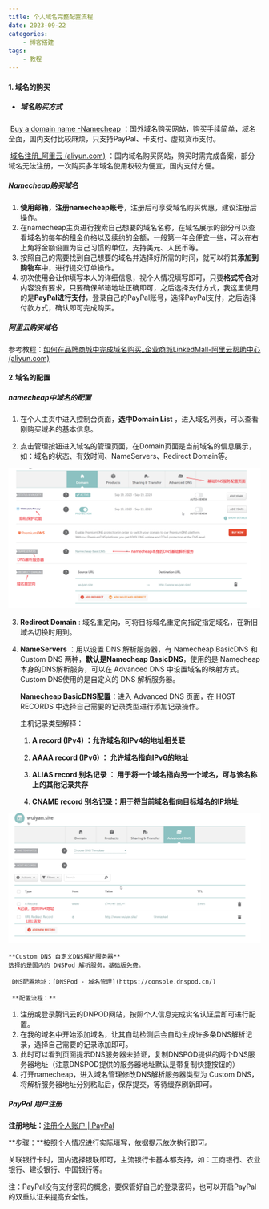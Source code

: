 ```yaml
---
title: 个人域名完整配置流程
date: 2023-09-22
categories:
	- 博客搭建
tags:
	- 教程
---
```



#### 1. 域名的购买

* ##### 域名购买方式

​	 [Buy a domain name -Namecheap](https://www.namecheap.com/) ：国外域名购买网站，购买手续简单，域名全面，国内支付比较麻烦，只支持PayPal、卡支付、虚拟货币支付。

​	 [域名注册_阿里云 (aliyun.com)](https://wanwang.aliyun.com/domain) ：国内域名购买网站，购买时需完成备案，部分域名无法注册，一次购买多年域名使用权较为便宜，国内支付方便。

##### Namecheap购买域名

1. **使用邮箱，注册namecheap账号**，注册后可享受域名购买优惠，建议注册后操作。
2. 在namecheap主页进行搜索自己想要的域名名称，在域名展示的部分可以查看域名的每年的租金价格以及续约的金额，一般第一年会便宜一些，可以在右上角将金额设置为自己习惯的单位，支持美元、人民币等。
3. 按照自己的需要找到自己想要的域名并选择好所需的时间，就可以将其**添加到购物车**中，进行提交订单操作。
4. 初次使用会让你填写本人的详细信息，视个人情况填写即可，只要**格式符合**对内容没有要求，只要确保邮箱地址正确即可，之后选择支付方式，我这里使用的是**PayPal进行支付**，登录自己的PayPal账号，选择PayPal支付，之后选择付款方式，确认即可完成购买。

##### 阿里云购买域名

参考教程：[如何在品牌商城中完成域名购买_企业商城LinkedMall-阿里云帮助中心 (aliyun.com)](https://help.aliyun.com/document_detail/456480.html?spm=5176.22414175.sslink.3.3f9e2468C9C2JP)



#### 2.域名的配置

##### namecheap中域名的配置

1. 在个人主页中进入控制台页面，**选中Domain List** ，进入域名列表，可以查看刚购买域名的基本信息。

2. 点击管理按钮进入域名的管理页面，在Domain页面是当前域名的信息展示，如：域名的状态、有效时间、NameServers、Redirect Domain等。

![png1](/assets/images/domain/1.png)

3. **Redirect Domain** : 域名重定向，可将目标域名重定向指定指定域名，在新旧域名切换时用到。

4. **NameServers** ：用以设置 DNS 解析服务器，有 Namecheap BasicDNS 和 Custom DNS 两种，**默认是Namecheap BasicDNS**，使用的是 Namecheap 本身的DNS解析服务，可以在 Advanced DNS 中设置域名的映射方式。Custom DNS使用的是自定义的 DNS 解析服务器。

   

   **Namecheap BasicDNS配置**：进入 Advanced DNS 页面，在 HOST RECORDS 中选择自己需要的记录类型进行添加记录操作。

   主机记录类型解释：

    1. **A record (IPv4) ：允许域名和IPv4的地址相关联**

    2. **AAAA record (IPv6)  ： 允许域名指向IPv6的地址**

    3. **ALIAS record 别名记录 ： 用于将一个域名指向另一个域名，可与该名称上的其他记录共存**

    4. **CNAME record 别名记录：用于将当前域名指向目标域名的IP地址**

![png2](/assets/images/domain/2.png)

    **Custom DNS 自定义DNS解析服务器**
    选择的是国内的 DNSPod 解析服务，基础版免费。
    
     DNS配置地址：[DNSPod - 域名管理](https://console.dnspod.cn/)
    
     **配置流程：**
   1. 注册或登录腾讯云的DNPOD网站，按照个人信息完成实名认证后即可进行配置。
   2. 在我的域名中开始添加域名，让其自动检测后会自动生成许多条DNS解析记录，选择自己需要的记录添加即可。
   3. 此时可以看到页面提示DNS服务器未验证，复制DNSPOD提供的两个DNS服务器地址（注意DNSPOD提供的服务器地址默认是带复制快捷按钮的）
   4. 打开namecheap，进入域名管理修改DNS解析服务器类型为 Custom DNS，将解析服务器地址分别粘贴后，保存提交，等待缓存刷新即可。





##### PayPal 用户注册

**注册地址：**[注册个人账户 | PayPal](https://www.paypal.com/c2/welcome/signup/#/country_selection)

**步骤：**按照个人情况进行实际填写，依据提示依次执行即可。

关联银行卡时，国内选择银联即可，主流银行卡基本都支持，如：工商银行、农业银行、建设银行、中国银行等。

注：PayPal没有支付密码的概念，要保管好自己的登录密码，也可以开启PayPal的双重认证来提高安全性。